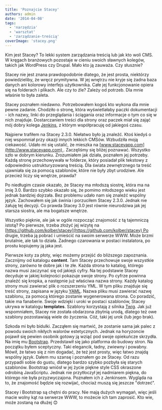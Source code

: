 ```yaml
---
title: 'Poznajcie Stacey'
authors: admin
date: '2014-04-08'
tags:
  - 'narzędzia'
  - 'warsztat'
  - 'zarządzanie-treścią'
coverImage: 'stacey.png'
---
```


Kim jest Stacey? To lekki system zarządzania treścią lub jak kto woli CMS. W
kręgach branżowych pozostaje w cieniu swoich sławnych kolegów, takich jak
WordPress czy Drupal. Mało kto ją zauważa. Czy słusznie?

<!--truncate-->

Stacey nie jest znana prawdopodobnie dlatego, że jest prosta, niektórzy
powiedzieliby, że wręcz prymitywna. W jej wnętrzu nie kryje się żadna baza
danych ani kolorowy interfejs użytkownika. Całe jej funkcjonowanie opiera się na
folderach i plikach. Ale czy to źle? Zależy od potrzeb. Dla mnie właśnie to była
zaleta.

Stacey poznałem niedawno. Potrzebowałem kogoś kto wykona dla mnie pewne zadanie.
Chodziło o stronę, która wyświetlałaby paczki dokumentacji - ich nazwy, linki do
przeglądania i ściągania oraz informacje o tym co się w nich znajduje.
Dostarczaniem treści dla strony oraz paczek miał się zająć mój dobry kolega
[Jenkins](http://techwriter.pl/jenkins-opis-narzedzia/ 'Jenkins'), z którym
współpracuję od jakiegoś czasu.

Najpierw trafiłem na Stacey 2.3.0. Niełatwo było ją znaleźć. Ktoś kiedyś o niej
wspomniał przy okazji innych lekkich CMSów. Wzbudziła moją ciekawość. Udało mi
się ustalić, że mieszka na [www.staceyapp.com](http://www.staceyapp.com) .
Zaczęliśmy się bliżej poznawać. Wszystko szło w dobrym kierunku. Zrozumiałem jak
działa, poznałem jej potrzeby. Każdą stronę przechowywała w folderze, który
posiadał plik tekstowy z odpowiednio ustrukturyzowaną treścią. Dla świata
zewnętrznego ta treść ujawniała się za pomocą szablonów, które nie były zbyt
urodziwe. Ale przecież liczy się wnętrze, prawda?

Po niedługim czasie okazało, że Stacey ma młodszą siostrę, która ma na imię 3.0.
Bardzo szybko okazało się, że pomimo młodszego wieku jest jednak bardziej
dojrzała. Bez problemu udało nam się znaleźć wspólny język. Zachowałem się jak
świnia i porzuciłem Stacey 2.3.0. Jednak nie żałuję tej decyzji. Co prawda
Stacey 3.0 jest równie nieurodziwa jak jej starsza siostra, ale ma bogatsze
wnętrze.

Wszystko pięknie, ale jak w ogóle rozpocząć znajomość z tą tajemniczą istotą? Po
pierwsze, trzeba złożyć jej wizytę na
[https://github.com/kolber/stacey](https://github.com/kolber/stacey) Po drugie,
trzeba ją pobrać i umieścić na swoim serwerze WWW. Może brzmi brutalnie, ale tak
to działa. Żadnego czarowania w postaci instalatora, po prostu kopiujemy ją jaka
jest.

Pierwsze koty za płoty, więc możemy przejść do bliższego zapoznania. Zacznijmy
od katalogu **content**. Tam Stacey przechowuje swoje wszystkie strony, zarówno
te dobre jak i te złe. Każda strona to katalog, którego nazwa musi zaczynać się
od jakiejś cyfry. Na tej podstawie Stacey decyduje w jakiej kolejności pokazuje
swoje strony. Po cyfrze powinna znaleźć się kropka, a następnie już właściwa
nazwa strony. Każdy katalog strony musi zawierać plik o rozszerzeniu YML. W tym
pliku znajduje się treść strony, zapisana w języku
[YAML](http://www.yaml.org 'YAML'). Nazwa pliku musi zawierać nazwę szablonu, za
pomocą którego zostanie wygenerowana strona. Co poradzić, takie ma fanaberie.
Swoje wdzięki i uroki w postaci szablonów, Stacey ukrywa w
katalogu **templates**. Szablony korzystają z silnika
[Twig](http://twig.sensiolabs.org 'Twig'). Jak już wspomniałem, Stacey nie
została obdarzona zbytnią urodą, dlatego też owe szablony pozostawiają wiele do
życzenia. Cóż, taki jej urok (lub jego brak).

Szkoda mi było bidulki. Zacząłem się martwić, że zostanie sama jak palec z
powodu swoich nikłych walorów estetycznych. Jednak na horyzoncie pojawił się
pewien osobnik gotowy ją wziąć pod swoje opiekuńcze skrzydła. Na imię mu
[Bootstrap](http://getbootstrap.com/ 'Bootstrap'). Przedstawił się jako
platforma do budowy stron. Na początku byłem sceptyczny. Taki elegancik, ładny,
zwiewny i powabny. Mówił, że łatwo się z nim dogadać, że też jest prosty, więc
łatwo znajdą wspólny język. Dałem mu szansę i poznałem go ze Stacey. Od razu
przypadli sobie do gustu, dlatego bardzo szybko pozbyła się starych szablonów.
Bootstrap wniósł w jej życie piękne style CSS okraszone odrobiną JavaScriptu.
Jednak nie przytłoczył jej nadmiarem piękna, do którego nie była przyzwyczajona.
Poznałem ich z Jenkinsem. Wygląda na to, że znajomość będzie się rozwijać,
chociaż muszą się jeszcze "dotrzeć".

Stacey i Bootstrap są chętni do pracy. Nie mają dużych wymagań, więc jeśli macie
wolny kąt na serwerze WWW, to możecie ich tam zaprosić. Kto wie, może zostaną na
dłużej 😊
